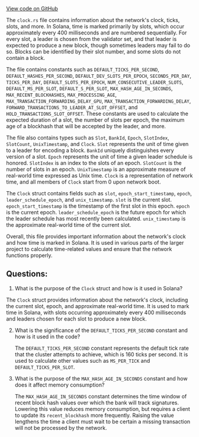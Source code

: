 [View code on GitHub](https://github.com/solana-labs/solana/blob/master/sdk/program/src/clock.rs)

The `clock.rs` file contains information about the network's clock, ticks, slots, and more. In Solana, time is marked primarily by slots, which occur approximately every 400 milliseconds and are numbered sequentially. For every slot, a leader is chosen from the validator set, and that leader is expected to produce a new block, though sometimes leaders may fail to do so. Blocks can be identified by their slot number, and some slots do not contain a block.

The file contains constants such as `DEFAULT_TICKS_PER_SECOND`, `DEFAULT_HASHES_PER_SECOND`, `DEFAULT_DEV_SLOTS_PER_EPOCH`, `SECONDS_PER_DAY`, `TICKS_PER_DAY`, `DEFAULT_SLOTS_PER_EPOCH`, `NUM_CONSECUTIVE_LEADER_SLOTS`, `DEFAULT_MS_PER_SLOT`, `DEFAULT_S_PER_SLOT`, `MAX_HASH_AGE_IN_SECONDS`, `MAX_RECENT_BLOCKHASHES`, `MAX_PROCESSING_AGE`, `MAX_TRANSACTION_FORWARDING_DELAY_GPU`, `MAX_TRANSACTION_FORWARDING_DELAY`, `FORWARD_TRANSACTIONS_TO_LEADER_AT_SLOT_OFFSET`, and `HOLD_TRANSACTIONS_SLOT_OFFSET`. These constants are used to calculate the expected duration of a slot, the number of slots per epoch, the maximum age of a blockhash that will be accepted by the leader, and more.

The file also contains types such as `Slot`, `BankId`, `Epoch`, `SlotIndex`, `SlotCount`, `UnixTimestamp`, and `Clock`. `Slot` represents the unit of time given to a leader for encoding a block. `BankId` uniquely distinguishes every version of a slot. `Epoch` represents the unit of time a given leader schedule is honored. `SlotIndex` is an index to the slots of an epoch. `SlotCount` is the number of slots in an epoch. `UnixTimestamp` is an approximate measure of real-world time expressed as Unix time. `Clock` is a representation of network time, and all members of `Clock` start from 0 upon network boot.

The `Clock` struct contains fields such as `slot`, `epoch_start_timestamp`, `epoch`, `leader_schedule_epoch`, and `unix_timestamp`. `slot` is the current slot. `epoch_start_timestamp` is the timestamp of the first slot in this epoch. `epoch` is the current epoch. `leader_schedule_epoch` is the future epoch for which the leader schedule has most recently been calculated. `unix_timestamp` is the approximate real-world time of the current slot.

Overall, this file provides important information about the network's clock and how time is marked in Solana. It is used in various parts of the larger project to calculate time-related values and ensure that the network functions properly.
## Questions: 
 1. What is the purpose of the `Clock` struct and how is it used in Solana?
   
   The `Clock` struct provides information about the network's clock, including the current slot, epoch, and approximate real-world time. It is used to mark time in Solana, with slots occurring approximately every 400 milliseconds and leaders chosen for each slot to produce a new block.

2. What is the significance of the `DEFAULT_TICKS_PER_SECOND` constant and how is it used in the code?
   
   The `DEFAULT_TICKS_PER_SECOND` constant represents the default tick rate that the cluster attempts to achieve, which is 160 ticks per second. It is used to calculate other values such as `MS_PER_TICK` and `DEFAULT_TICKS_PER_SLOT`.

3. What is the purpose of the `MAX_HASH_AGE_IN_SECONDS` constant and how does it affect memory consumption?
   
   The `MAX_HASH_AGE_IN_SECONDS` constant determines the time window of recent block hash values over which the bank will track signatures. Lowering this value reduces memory consumption, but requires a client to update its `recent_blockhash` more frequently. Raising the value lengthens the time a client must wait to be certain a missing transaction will not be processed by the network.
